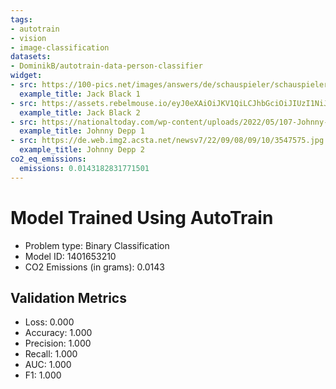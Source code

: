 ```yaml
---
tags:
- autotrain
- vision
- image-classification
datasets:
- DominikB/autotrain-data-person-classifier
widget:
- src: https://100-pics.net/images/answers/de/schauspieler/schauspieler_22135_191026.jpeg
  example_title: Jack Black 1
- src: https://assets.rebelmouse.io/eyJ0eXAiOiJKV1QiLCJhbGciOiJIUzI1NiJ9.eyJpbWFnZSI6Imh0dHBzOi8vYXNzZXRzLnJibC5tcy8yMjE1MTE5NS9vcmlnaW4uanBnIiwiZXhwaXJlc19hdCI6MTcxNzUyMDE1MX0.JN64_PUw8Ldz5QZ5DV9ZGZ5VgO6x9nEFqhGFvc6sKMY/img.jpg?width=1200&height=600&coordinates=0%2C408%2C0%2C408
  example_title: Jack Black 2
- src: https://nationaltoday.com/wp-content/uploads/2022/05/107-Johnny-Depp.jpg
  example_title: Johnny Depp 1
- src: https://de.web.img2.acsta.net/newsv7/22/09/08/09/10/3547575.jpg
  example_title: Johnny Depp 2
co2_eq_emissions:
  emissions: 0.0143182831771501
---
```


# Model Trained Using AutoTrain

- Problem type: Binary Classification
- Model ID: 1401653210
- CO2 Emissions (in grams): 0.0143

## Validation Metrics

- Loss: 0.000
- Accuracy: 1.000
- Precision: 1.000
- Recall: 1.000
- AUC: 1.000
- F1: 1.000